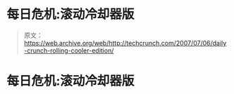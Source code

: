 # 每日危机:滚动冷却器版

> 原文：<https://web.archive.org/web/http://techcrunch.com/2007/07/06/daily-crunch-rolling-cooler-edition/>

# 每日危机:滚动冷却器版